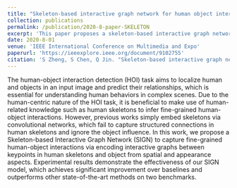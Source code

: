 ```yaml
---
title: "Skeleton-based interactive graph network for human object interaction detection"
collection: publications
permalink: /publication/2020-8-paper-SKELETON
excerpt: 'This paper proposes a skeleton-based interactive graph network for human-object interaction.'
date: 2020-8-01
venue: 'IEEE International Conference on Multimedia and Expo'
paperurl: 'https://ieeexplore.ieee.org/document/9102755'
citation: 'S Zheng, S Chen, Q Jin. "Skeleton-based interactive graph network for human object interaction detection." <i>2020 IEEE International Conference on Multimedia and Expo (ICME)</i>. 1-6.'
---
```

The human-object interaction detection (HOI) task aims to localize human and objects in an input image and predict their relationships, which is essential for understanding human behaviors in complex scenes. Due to the human-centric nature of the HOI task, it is beneficial to make use of human-related knowledge such as human skeletons to infer fine-grained human-object interactions. However, previous works simply embed skeletons via convolutional networks, which fail to capture structured connections in human skeletons and ignore the object influence. In this work, we propose a Skeleton-based Interactive Graph Network (SIGN) to capture fine-grained human-object interactions via encoding interactive graphs between keypoints in human skeletons and object from spatial and appearance aspects. Experimental results demonstrate the effectiveness of our SIGN model, which achieves significant improvement over baselines and outperforms other state-of-the-art methods on two benchmarks.